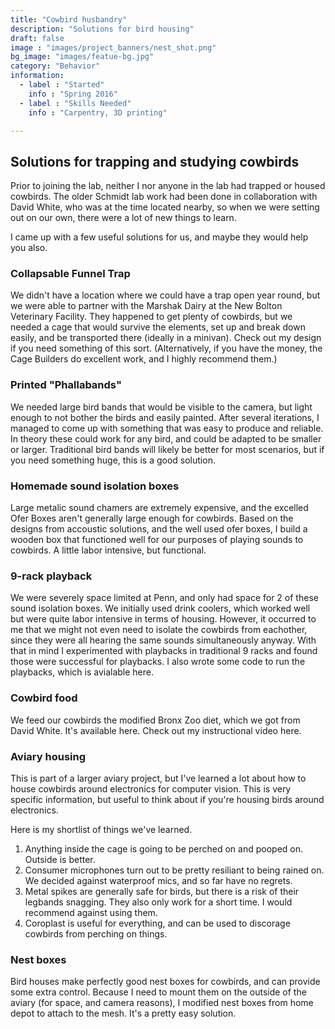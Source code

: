 ```yaml
---
title: "Cowbird husbandry"
description: "Solutions for bird housing"
draft: false
image : "images/project_banners/nest_shot.png"
bg_image: "images/featue-bg.jpg"
category: "Behavior"
information:
  - label : "Started"
    info : "Spring 2016"
  - label : "Skills Needed"
    info : "Carpentry, 3D printing"

---
```


## Solutions for trapping and studying cowbirds

Prior to joining the lab, neither I nor anyone in the lab had trapped or housed cowbirds. 
The older Schmidt lab work had been done in collaboration with David White, who was at the time
located nearby, so when we were setting out on our own, there were a lot of new things to learn. 

I came up with a few useful solutions for us, and maybe they would help you also. 

### Collapsable Funnel Trap

We didn't have a location where we could have a trap open year round, but we were able to partner with 
the Marshak Dairy at the New Bolton Veterinary Facility. They happened to get plenty of cowbirds, but we needed a cage
that would survive the elements, set up and break down easily, and be transported there (ideally in a minivan). Check out my design if you need something of this sort. (Alternatively, if you have the money, the Cage Builders do excellent work, and I highly recommend them.)

### Printed "Phallabands"

We needed large bird bands that would be visible to the camera, but light enough to not bother the birds and easily painted. 
After several iterations, I managed to come up with something that was easy to produce and reliable. 
In theory these could work for any bird, and could be adapted to be smaller or larger. 
Traditional bird bands will likely be better for most scenarios, but if you need something huge, this is a good solution. 

### Homemade sound isolation boxes

Large metalic sound chamers are extremely expensive, and the excelled Ofer Boxes aren't generally large enough for cowbirds. 
Based on the designs from accoustic solutions, and the well used ofer boxes, I build a wooden box that functioned well
for our purposes of playing sounds to cowbirds. A little labor intensive, but functional.

### 9-rack playback

We were severely space limited at Penn, and only had space for 2 of these sound isolation boxes.
We initially used drink coolers, which worked well but were quite labor intensive in terms of housing. 
However, it occurred to me that we might not even need to isolate the cowbirds from eachother, since they 
were all hearing the same sounds simultaneously anyway. With that in mind I experimented with playbacks 
in traditional 9 racks and found those were successful for playbacks. I also wrote some code to run the playbacks, 
which is avialable here. 

### Cowbird food

We feed our cowbirds the modified Bronx Zoo diet, which we got from David White. It's available here. 
Check out my instructional video here.

### Aviary housing

This is part of a larger aviary project, but I've learned a lot about how to house cowbirds around electronics for computer vision. 
This is very specific information, but useful to think about if you're housing birds around electronics.

Here is my shortlist of things we've learned.
1. Anything inside the cage is going to be perched on and pooped on. Outside is better. 
2. Consumer microphones turn out to be pretty resiliant to being rained on. We decided against waterproof mics, 
and so far have no regrets. 
3. Metal spikes are generally safe for birds, but there is a risk of their legbands snagging. They also only work for a short time. I would recommend against using them.  
4. Coroplast is useful for everything, and can be used to discorage cowbirds from perching on things. 

### Nest boxes
Bird houses make perfectly good nest boxes for cowbirds, and can provide some extra control.
Because I need to mount them on the outside of the aviary (for space, and camera reasons), I modified 
nest boxes from home depot to attach to the mesh. It's a pretty easy solution. 
